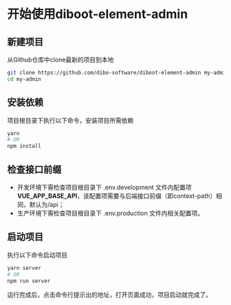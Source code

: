 # 开始使用diboot-element-admin

## 新建项目

从Github仓库中clone最新的项目到本地

```bash
git clone https://github.com/dibo-software/diboot-element-admin my-admin
cd my-admin
```

## 安装依赖

项目根目录下执行以下命令，安装项目所需依赖

```bash
yarn
# OR
npm install
```

## 检查接口前缀

* 开发环境下需检查项目根目录下 .env.development 文件内配置项**VUE_APP_BASE_API**，该配置项需要与后端接口前缀（即context-path）相同，默认为/api；
* 生产环境下需检查项目根目录下 .env.production 文件内相关配置项。

## 启动项目

执行以下命令启动项目

```bash
yarn server
# OR
npm run server
```

运行完成后，点击命令行提示出的地址，打开页面成功，项目启动就完成了。

